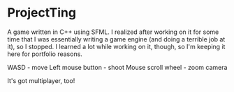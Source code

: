 ProjectTing
===========

A game written in C++ using SFML.  I realized after working on it for some time that I was essentially writing a game engine (and doing a terrible job at it), so I stopped.  I learned a lot while working on it, though, so I'm keeping it here for portfolio reasons.

WASD - move
Left mouse button - shoot
Mouse scroll wheel - zoom camera

It's got multiplayer, too!
